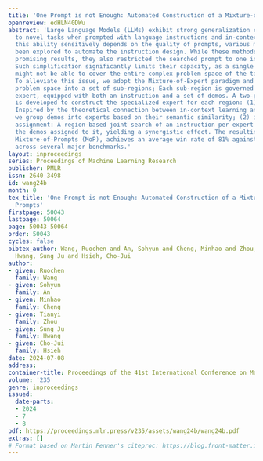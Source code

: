```yaml
---
title: 'One Prompt is not Enough: Automated Construction of a Mixture-of-Expert Prompts'
openreview: edHLN40DWu
abstract: 'Large Language Models (LLMs) exhibit strong generalization capabilities
  to novel tasks when prompted with language instructions and in-context demos. Since
  this ability sensitively depends on the quality of prompts, various methods have
  been explored to automate the instruction design. While these methods demonstrated
  promising results, they also restricted the searched prompt to one instruction.
  Such simplification significantly limits their capacity, as a single demo-free instruction
  might not be able to cover the entire complex problem space of the targeted task.
  To alleviate this issue, we adopt the Mixture-of-Expert paradigm and divide the
  problem space into a set of sub-regions; Each sub-region is governed by a specialized
  expert, equipped with both an instruction and a set of demos. A two-phase process
  is developed to construct the specialized expert for each region: (1) demo assignment:
  Inspired by the theoretical connection between in-context learning and kernel regression,
  we group demos into experts based on their semantic similarity; (2) instruction
  assignment: A region-based joint search of an instruction per expert complements
  the demos assigned to it, yielding a synergistic effect. The resulting method, codenamed
  Mixture-of-Prompts (MoP), achieves an average win rate of 81% against prior arts
  across several major benchmarks.'
layout: inproceedings
series: Proceedings of Machine Learning Research
publisher: PMLR
issn: 2640-3498
id: wang24b
month: 0
tex_title: 'One Prompt is not Enough: Automated Construction of a Mixture-of-Expert
  Prompts'
firstpage: 50043
lastpage: 50064
page: 50043-50064
order: 50043
cycles: false
bibtex_author: Wang, Ruochen and An, Sohyun and Cheng, Minhao and Zhou, Tianyi and
  Hwang, Sung Ju and Hsieh, Cho-Jui
author:
- given: Ruochen
  family: Wang
- given: Sohyun
  family: An
- given: Minhao
  family: Cheng
- given: Tianyi
  family: Zhou
- given: Sung Ju
  family: Hwang
- given: Cho-Jui
  family: Hsieh
date: 2024-07-08
address:
container-title: Proceedings of the 41st International Conference on Machine Learning
volume: '235'
genre: inproceedings
issued:
  date-parts:
  - 2024
  - 7
  - 8
pdf: https://proceedings.mlr.press/v235/assets/wang24b/wang24b.pdf
extras: []
# Format based on Martin Fenner's citeproc: https://blog.front-matter.io/posts/citeproc-yaml-for-bibliographies/
---
```

